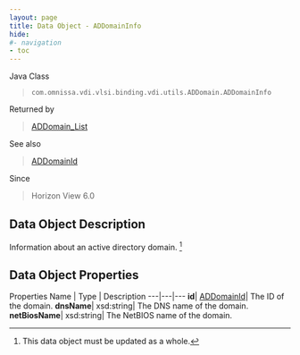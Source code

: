 ```yaml
---
layout: page
title: Data Object - ADDomainInfo
hide:
#- navigation
- toc
---
```






Java Class
> `com.omnissa.vdi.vlsi.binding.vdi.utils.ADDomain.ADDomainInfo`

Returned by
> [ADDomain_List](vdi.utils.ADDomain.md#list)

See also
> [ADDomainId](vdi.entity.ADDomainId.md)

Since
> Horizon View 6.0


## Data Object Description

Information about an active directory domain.
 [^167]



## Data Object Properties
Properties
Name |  Type |  Description
---|---|---
**id**| [ADDomainId](vdi.entity.ADDomainId.md)|  The ID of the domain.
**dnsName**|  xsd:string|  The DNS name of the domain.
**netBiosName**|  xsd:string|  The NetBIOS name of the domain.


 


[^167]: This data object must be updated as a whole.